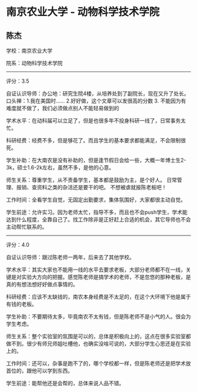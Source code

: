 # 南京农业大学 - 动物科学技术学院

## 陈杰

学校：南京农业大学

院系：动物科学技术学院

* * *

评分：3.5

自证认识导师：办公地：研究生院4楼，从培养处到了副院长，现在又升了处长。
口头禅：1.我在美国时…… 2.好好做，这个文章可以发很高的分数
3\. 不能因为有难度就不做了，我们必须做点别人不能轻易做到的

学术水平：在动科届可以立足了，但是也很多年不投身科研一线了，日常事务太忙。

科研经费：经费不多，但是够花了。而且学生的基本要求都能满足，不会限制很死。

学生补助：在大南农是没有补助的，但是逢节假日会给一些，大概一年博士生2-3k，硕士1.6-2k左右，虽然不多，是他的心意。

师生关系：尊重学生，从不责备学生，基本都是鼓励为主，是个好人。
日常管理、报销、查资料之类的杂活还是要干的吧。
不想被虐就报陈老板吧！

工作时间：全看学生自觉，无固定出勤要求，集体氛围好，大家都很主动自觉。

学生前途：允许实习。因为老师太忙，指导不多，而且也不会push学生，学术能达到什么程度，全靠自己了。找工作除非是正好赶上合适的机会，其它导师也不会主动帮忙联系的。

* * *

评分：4.0

自证认识导师：跟过陈老师一两年，后来去了其他学校。

学术水平：其实大家也不能用一线的水平去要求老板，大部分老师都不在一线，关键是对实验大方向的把握。感觉陈老师是搞学术的老师，不是忽悠的那种老板，是真的有想法想好好做点事情的。

科研经费：应该不太缺钱的，南农本身经费是不太足的，在这个大环境下他是属于有钱的老板。

学生补助：不要期待太多，毕竟南农不太有钱，但是陈老师不是小气的人。很会为学生考虑。

师生关系：整个实验室的氛围是可以的，总体是积极向上的，这点在很多实验室都做不到。很少有师兄师姐吐槽他，也确实没啥可说的，大部分学生心思还是在实验上的。

工作时间：还可以，杂事是跑不了的，哪个学校都一样，但是陈老师还是把学术放首位的，跟他可以学到东西。

学生前途：能帮他还是会帮的，总体来说人品不错。